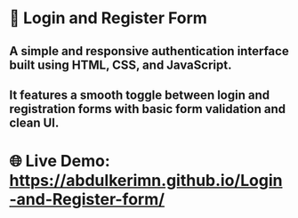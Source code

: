 # 🔐 Login and Register Form
## A simple and responsive authentication interface built using HTML, CSS, and JavaScript. 
## It features a smooth toggle between login and registration forms with basic form validation and clean UI.

# 🌐 Live Demo: https://abdulkerimn.github.io/Login-and-Register-form/
